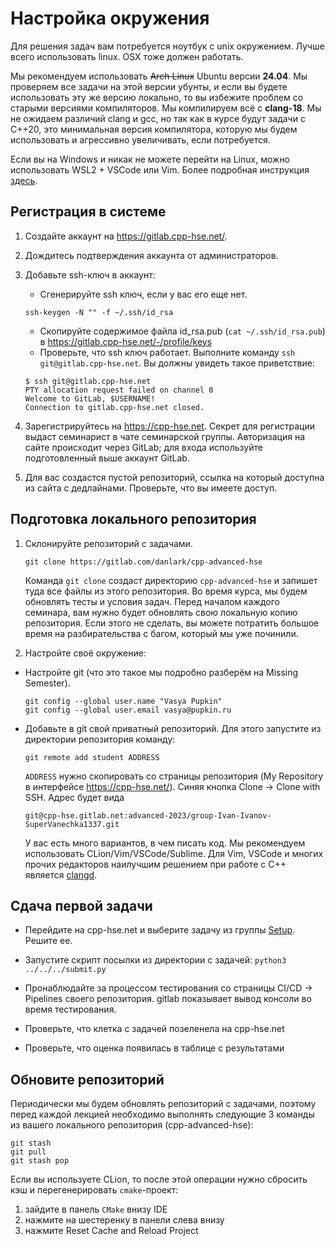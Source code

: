 # Настройка окружения

Для решения задач вам потребуется ноутбук с unix окружением. Лучше всего использовать linux.
OSX тоже должен работать.

Мы рекомендуем использовать ~~Arch Linux~~ Ubuntu версии **24.04**. Мы проверяем
все задачи на этой версии убунты, и если вы будете использовать эту же версию
локально, то вы избежите проблем со старыми версиями компиляторов. Мы компилируем
всё с **clang-18**. Мы не ожидаем различий clang и gcc, но так как в курсе
будут задачи с С++20, это минимальная версия компилятора, которую мы будем
использовать и агрессивно увеличивать, если потребуется.

Если вы на Windows и никак не можете перейти на Linux, можно использовать WSL2 + VSCode или Vim. Более подробная инструкция [здесь](/docs/windows.md).

## Регистрация в системе

1. Создайте аккаунт на https://gitlab.cpp-hse.net/.
1. Дождитесь подтверждения аккаунта от администраторов.
1. Добавьте ssh-ключ в аккаунт:
    * Сгенерируйте ssh ключ, если у вас его еще нет.
     ```
     ssh-keygen -N "" -f ~/.ssh/id_rsa
     ```
    * Скопируйте содержимое файла id_rsa.pub (`cat ~/.ssh/id_rsa.pub`) в https://gitlab.cpp-hse.net/-/profile/keys
    * Проверьте, что ssh ключ работает. Выполните команду `ssh git@gitlab.cpp-hse.net`. Вы должны увидеть такое приветствие:
     ```
     $ ssh git@gitlab.cpp-hse.net
     PTY allocation request failed on channel 0
     Welcome to GitLab, $USERNAME!
     Connection to gitlab.cpp-hse.net closed.
     ```

1. Зарегистрируйтесь на https://cpp-hse.net. Секрет для регистрации выдаст семинарист в чате семинарской группы. Авторизация на сайте происходит через GitLab; для входа используйте подготовленный выше аккаунт GitLab.

1. Для вас создастся пустой репозиторий, ссылка на который доступна из сайта с дедлайнами. Проверьте, что вы имеете доступ.

## Подготовка локального репозитория

1. Склонируйте репозиторий с задачами.
   ```
   git clone https://gitlab.com/danlark/cpp-advanced-hse
   ```

   Команда `git clone` создаст директорию `cpp-advanced-hse` и запишет туда все файлы из этого репозитория.
   Во время курса, мы будем обновлять тесты и условия задач. Перед началом каждого семинара, вам нужно
   будет обновлять свою локальную копию репозитория. Если этого не сделать, вы можете потратить
   большое время на разбирательства с багом, который мы уже починили.

2. Настройте своё окружение:

 - Настройте git (что это такое мы подробно разберём на Missing Semester).
   ```
   git config --global user.name "Vasya Pupkin"
   git config --global user.email vasya@pupkin.ru
   ```

 - Добавьте в git свой приватный репозиторий. Для этого запустите из директории репозитория команду:

   ```
   git remote add student ADDRESS
   ```

   `ADDRESS` нужно скопировать со страницы репозитория (My Repository в интерфейсе https://cpp-hse.net/). Синяя кнопка Clone -> Clone with SSH.
   Адрес будет вида
   ```
   git@cpp-hse.gitlab.net:advanced-2023/group-Ivan-Ivanov-SuperVanechka1337.git
   ```
   У вас есть много вариантов, в чем писать код. Мы рекомендуем использовать CLion/Vim/VSCode/Sublime.
   Для Vim, VSCode и многих прочих редакторов наилучшим решением при работе с C++ является [clangd](https://clangd.llvm.org/).

## Сдача первой задачи
 - Перейдите на cpp-hse.net и выберите задачу из группы [Setup](https://cpp-hse.net/#Setup). Решите ее.

 - Запустите скрипт посылки из директории с задачей: `python3 ../../../submit.py`

 - Пронаблюдайте за процессом тестирования со страницы CI/CD -> Pipelines своего репозитория. gitlab показывает вывод консоли во время тестирования.

 - Проверьте, что клетка с задачей позеленела на cpp-hse.net

 - Проверьте, что оценка появилась в таблице с результатами

## Обновите репозиторий
Периодически мы будем обновлять репозиторий с задачами, поэтому перед каждой лекцией необходимо выполнять
   следующие 3 команды из вашего локального репозитория (cpp-advanced-hse):

   ```
   git stash
   git pull
   git stash pop
   ```

Если вы используете CLion, то после этой операции нужно сбросить кэш и перегенерировать `cmake`-проект: 

1) зайдите в панель `CMake` внизу IDE
2) нажмите на шестеренку в панели слева внизу
3) нажмите Reset Cache and Reload Project

